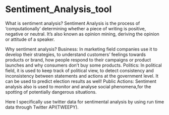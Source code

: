 # Sentiment_Analysis_tool

What is sentiment analysis? 
Sentiment Analysis is the process of ‘computationally’ determining whether a piece of writing is positive,
negative or neutral. It’s also known as opinion mining, deriving the opinion or attitude of a speaker.

Why sentiment analysis?
Business: In marketing field companies use it to develop their strategies, to understand customers’ feelings towards
products or brand, how people respond to their campaigns or product launches and why consumers don’t buy some products.
Politics: In political field, it is used to keep track of political view, to detect consistency and inconsistency
between statements and actions at the government level. It can be used to predict election results as well! 
Public Actions: Sentiment analysis also is used to monitor and analyse social phenomena,for the spotting of potentially
dangerous situations.

Here I specifically use twitter data for sentimental analysis by using run time data through Twitter API(TWEEPY).
